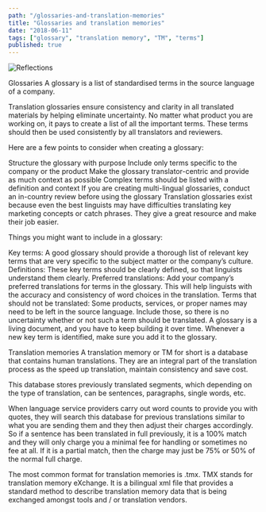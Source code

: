 ```yaml
---
path: "/glossaries-and-translation-memories"
title: "Glossaries and translation memories"
date: "2018-06-11"
tags: ["glossary", "translation memory", "TM", "terms"]
published: true
---
```

![Reflections](https://farm1.staticflickr.com/831/41818688861_1af1d4e3f9_b.jpg)

Glossaries
A glossary is a list of standardised terms in the source language of a company.

Translation glossaries ensure consistency and clarity in all translated materials by helping eliminate uncertainty. No matter what product you are working on, it pays to create a list of all the important terms. These terms should then be used consistently by all translators and reviewers.

Here are a few points to consider when creating a glossary:

Structure the glossary with purpose
Include only terms specific to the company or the product
Make the glossary translator-centric and provide as much context as possible
Complex terms should be listed with a definition and context
If you are creating multi-lingual glossaries, conduct an in-country review before using the glossary
Translation glossaries exist because even the best linguists may have difficulties translating key marketing concepts or catch phrases. They give a great resource and make their job easier.

Things you might want to include in a glossary:

Key terms: A good glossary should provide a thorough list of relevant key terms that are very specific to the subject matter or the company’s culture.
Definitions: These key terms should be clearly defined, so that linguists understand them clearly.
Preferred translations: Add your company’s preferred translations for terms in the glossary. This will help linguists with the accuracy and consistency of word choices in the translation.
Terms that should not be translated: Some products, services, or proper names may need to be left in the source language. Include those, so there is no uncertainty whether or not such a term should be translated.
A glossary is a living document, and you have to keep building it over time. Whenever a new key term is identified, make sure you add it to the glossary.

Translation memories
A translation memory or TM for short is a database that contains human translations. They are an integral part of the translation process as the speed up translation, maintain consistency and save cost.

This database stores previously translated segments, which depending on the type of translation, can be sentences, paragraphs, single words, etc.

When language service providers carry out word counts to provide you with quotes, they will search this database for previous translations similar to what you are sending them and they then adjust their charges accordingly. So if a sentence has been translated in full previously, it is a 100% match and they will only charge you a minimal fee for handling or sometimes no fee at all. If it is a partial match, then the charge may just be 75% or 50% of the normal full charge.

The most common format for translation memories is .tmx. TMX stands for translation memory eXchange. It is a bilingual xml file that provides a standard method to describe translation memory data that is being exchanged amongst tools and / or translation vendors.